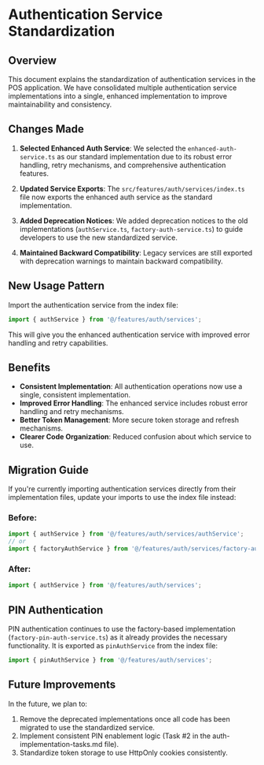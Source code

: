 # Authentication Service Standardization

## Overview

This document explains the standardization of authentication services in the POS application. We have consolidated multiple authentication service implementations into a single, enhanced implementation to improve maintainability and consistency.

## Changes Made

1. **Selected Enhanced Auth Service**: We selected the `enhanced-auth-service.ts` as our standard implementation due to its robust error handling, retry mechanisms, and comprehensive authentication features.

2. **Updated Service Exports**: The `src/features/auth/services/index.ts` file now exports the enhanced auth service as the standard implementation.

3. **Added Deprecation Notices**: We added deprecation notices to the old implementations (`authService.ts`, `factory-auth-service.ts`) to guide developers to use the new standardized service.

4. **Maintained Backward Compatibility**: Legacy services are still exported with deprecation warnings to maintain backward compatibility.

## New Usage Pattern

Import the authentication service from the index file:

```typescript
import { authService } from '@/features/auth/services';
```

This will give you the enhanced authentication service with improved error handling and retry capabilities.

## Benefits

- **Consistent Implementation**: All authentication operations now use a single, consistent implementation.
- **Improved Error Handling**: The enhanced service includes robust error handling and retry mechanisms.
- **Better Token Management**: More secure token storage and refresh mechanisms.
- **Clearer Code Organization**: Reduced confusion about which service to use.

## Migration Guide

If you're currently importing authentication services directly from their implementation files, update your imports to use the index file instead:

### Before:

```typescript
import { authService } from '@/features/auth/services/authService';
// or
import { factoryAuthService } from '@/features/auth/services/factory-auth-service';
```

### After:

```typescript
import { authService } from '@/features/auth/services';
```

## PIN Authentication

PIN authentication continues to use the factory-based implementation (`factory-pin-auth-service.ts`) as it already provides the necessary functionality. It is exported as `pinAuthService` from the index file:

```typescript
import { pinAuthService } from '@/features/auth/services';
```

## Future Improvements

In the future, we plan to:

1. Remove the deprecated implementations once all code has been migrated to use the standardized service.
2. Implement consistent PIN enablement logic (Task #2 in the auth-implementation-tasks.md file).
3. Standardize token storage to use HttpOnly cookies consistently.
